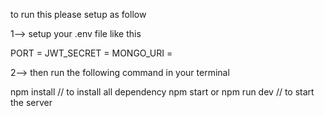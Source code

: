 to run this please setup as follow


1--> setup your .env file like this

PORT = <YOUR PORT>
JWT_SECRET = <YOUR JWT SECRET>
MONGO_URI = <YOUR MONGO_URI>


2--> then run the following command in your terminal

npm install   // to install all dependency 
npm start  or npm run dev   // to start the server
